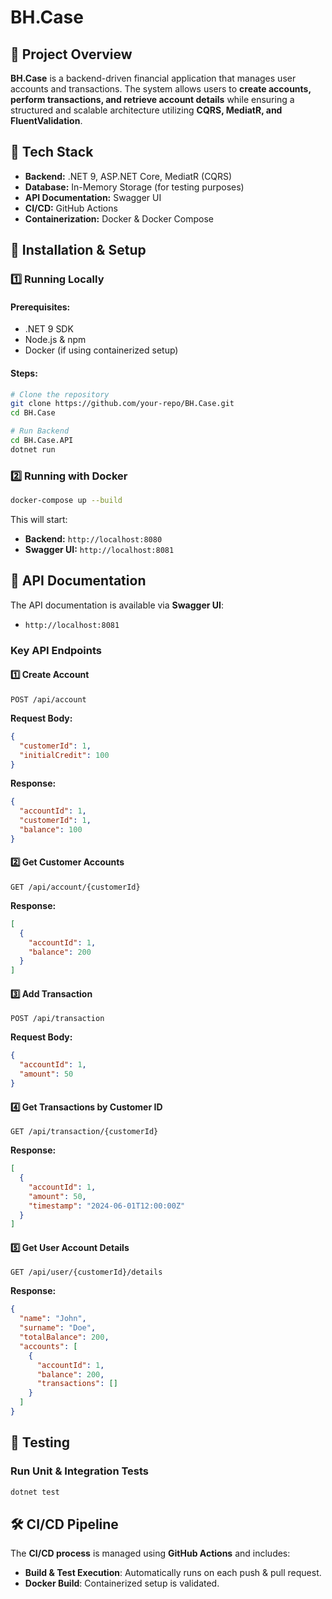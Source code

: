 # BH.Case

## 📌 Project Overview

**BH.Case** is a backend-driven financial application that manages user accounts and transactions. The system allows users to **create accounts, perform transactions, and retrieve account details** while ensuring a structured and scalable architecture utilizing **CQRS, MediatR, and FluentValidation**.

## 🚀 Tech Stack

- **Backend:** .NET 9, ASP.NET Core, MediatR (CQRS)
- **Database:** In-Memory Storage (for testing purposes)
- **API Documentation:** Swagger UI
- **CI/CD:** GitHub Actions
- **Containerization:** Docker & Docker Compose

## 🔧 Installation & Setup

### **1️⃣ Running Locally**

#### Prerequisites:

- .NET 9 SDK
- Node.js & npm
- Docker (if using containerized setup)

#### Steps:

```sh
# Clone the repository
git clone https://github.com/your-repo/BH.Case.git
cd BH.Case

# Run Backend
cd BH.Case.API
dotnet run

```

### **2️⃣ Running with Docker**

```sh
docker-compose up --build
```

This will start:

- **Backend:** `http://localhost:8080`
- **Swagger UI:** `http://localhost:8081`

## 📌 API Documentation

The API documentation is available via **Swagger UI**:
- `http://localhost:8081`

### **Key API Endpoints**

#### 1️⃣ Create Account

```http
POST /api/account
```

**Request Body:**

```json
{
  "customerId": 1,
  "initialCredit": 100
}
```

**Response:**

```json
{
  "accountId": 1,
  "customerId": 1,
  "balance": 100
}
```

#### 2️⃣ Get Customer Accounts

```http
GET /api/account/{customerId}
```

**Response:**

```json
[
  {
    "accountId": 1,
    "balance": 200
  }
]
```

#### 3️⃣ Add Transaction

```http
POST /api/transaction
```

**Request Body:**

```json
{
  "accountId": 1,
  "amount": 50
}
```

#### 4️⃣ Get Transactions by Customer ID

```http
GET /api/transaction/{customerId}
```

**Response:**

```json
[
  {
    "accountId": 1,
    "amount": 50,
    "timestamp": "2024-06-01T12:00:00Z"
  }
]
```

#### 5️⃣ Get User Account Details

```http
GET /api/user/{customerId}/details
```

**Response:**

```json
{
  "name": "John",
  "surname": "Doe",
  "totalBalance": 200,
  "accounts": [
    {
      "accountId": 1,
      "balance": 200,
      "transactions": []
    }
  ]
}
```

## 🧪 Testing

### **Run Unit & Integration Tests**

```sh
dotnet test
```

## 🛠 CI/CD Pipeline

The **CI/CD process** is managed using **GitHub Actions** and includes:
- **Build & Test Execution**: Automatically runs on each push & pull request.
- **Docker Build**: Containerized setup is validated.

